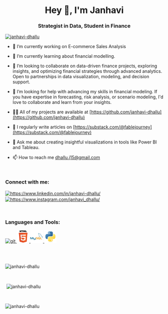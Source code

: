 
<h1 align="center">Hey 👋, I'm Janhavi</h1>
<h3 align="center">Strategist in Data, Student in Finance</h3>


<p align="left"> <a href="https://github.com/ryo-ma/github-profile-trophy"><img src="https://github-profile-trophy.vercel.app/?username=janhavi-dhallu" alt="janhavi-dhallu" /></a> </p>

- 🔭 I’m currently working on E-commerce Sales Analysis

- 🌱 I’m currently learning about financial modelling.

- 👯 I’m looking to collaborate on data-driven finance projects, exploring insights, and optimizing financial strategies through advanced analytics. Open to partnerships in data visualization, modeling, and decision support.

- 🤝 I’m looking for help with advancing my skills in financial modeling. If you have expertise in forecasting, risk analysis, or scenario modeling, I'd love to collaborate and learn from your insights.

- 👨‍💻 All of my projects are available at [https://github.com/janhavi-dhallu](https://github.com/janhavi-dhallu)

- 📝 I regularly write articles on [https://substack.com/@fablejourney](https://substack.com/@fablejourney)

- 💬 Ask me about creating insightful visualizations in tools like Power BI and Tableau.

- 📫 How to reach me dhallu.j15@gmail.com

</br>

<h3 align="left">Connect with me:</h3>
<p align="left">
<a href="https://linkedin.com/in/https://www.linkedin.com/in/janhavi-dhallu/" target="blank"><img align="center" src="https://raw.githubusercontent.com/rahuldkjain/github-profile-readme-generator/master/src/images/icons/Social/linked-in-alt.svg" alt="https://www.linkedin.com/in/janhavi-dhallu/" height="30" width="40" /></a>
<a href="https://instagram.com/https://www.instagram.com/janhavi_dhallu/" target="blank"><img align="center" src="https://raw.githubusercontent.com/rahuldkjain/github-profile-readme-generator/master/src/images/icons/Social/instagram.svg" alt="https://www.instagram.com/janhavi_dhallu/" height="30" width="40" /></a>
</p>

</br>
<h3 align="left">Languages and Tools:</h3>
<p align="left"> <a href="https://git-scm.com/" target="_blank" rel="noreferrer"> <img src="https://www.vectorlogo.zone/logos/git-scm/git-scm-icon.svg" alt="git" width="40" height="40"/> </a> <a href="https://www.w3.org/html/" target="_blank" rel="noreferrer"> <img src="https://raw.githubusercontent.com/devicons/devicon/master/icons/html5/html5-original-wordmark.svg" alt="html5" width="40" height="40"/> </a> <a href="https://www.mysql.com/" target="_blank" rel="noreferrer"> <img src="https://raw.githubusercontent.com/devicons/devicon/master/icons/mysql/mysql-original-wordmark.svg" alt="mysql" width="40" height="40"/> </a> <a href="https://www.python.org" target="_blank" rel="noreferrer"> <img src="https://raw.githubusercontent.com/devicons/devicon/master/icons/python/python-original.svg" alt="python" width="40" height="40"/> </a> </p>
</br></br>

<p><img align="center" src="https://github-readme-stats.vercel.app/api/top-langs?username=janhavi-dhallu&show_icons=true&locale=en&layout=compact" alt="janhavi-dhallu" /></p><br>

<p>&nbsp;<img align="center" src="https://github-readme-stats.vercel.app/api?username=janhavi-dhallu&show_icons=true&locale=en" alt="janhavi-dhallu" /></p><br>

<p><img align="center" src="https://github-readme-streak-stats.herokuapp.com/?user=janhavi-dhallu&" alt="janhavi-dhallu" /></p><br>

</body>
